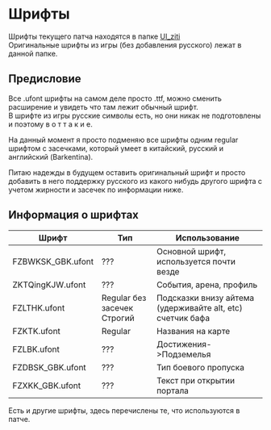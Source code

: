 # Шрифты

Шрифты текущего патча находятся в папке [UI_ziti](../../../../../../../patch/tw/~Ru_Patch_P/ZhuxianClient/Content/UI/UI_Texture/UI_ziti)
<br>Оригинальные шрифты из игры (без добавления русского) лежат в данной папке.

## Предисловие

Все .ufont шрифты на самом деле просто .ttf, можно сменить расширение и увидеть что там лежит обычный шрифт.
<br> В шрифте из игры русские символы есть, но они никак не подготовлены и поэтому в о т  т а к и е.

На данный момент я просто подменяю все шрифты одним regular шрифтом с засечками,
который умеет в китайский, русский и английский (Barkentina).

Питаю надежды в будущем оставить оригинальный шрифт и просто добавить в него поддержку
русского из какого нибудь другого шрифта с учетом жирности и засечек по информации ниже.

## Информация о шрифтах

| Шрифт             | Тип                              | Использование                                                 |
|-------------------|----------------------------------|---------------------------------------------------------------|
| FZBWKSK_GBK.ufont | ???                              | Основной шрифт, используется почти везде                      |
| ZKTQingKJW.ufont  | ???                              | События, арена, профиль                                       |
| FZLTHK.ufont      | Regular без засечек <br> Строгий | Подсказки внизу айтема (удерживайте alt, etc)<br>счетчик бафа |
| FZKTK.ufont       | Regular                          | Названия на карте                                             |
| FZLBK.ufont       | ???                              | Достижения->Подземелья                                        |
| FZDBSK_GBK.ufont  | ???                              | Тип боевого пропуска                                          |
| FZXKK_GBK.ufont   | ???                              | Текст при открытии портала                                    |


Есть и другие шрифты, здесь перечислены те, что используются в патче.
